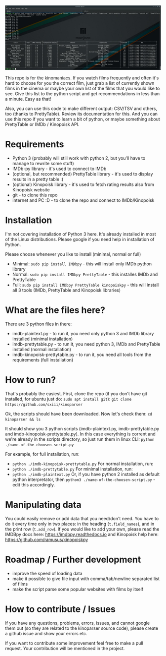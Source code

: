 ![kinoparser](kinoparser.jpg)

This repo is for the kinomaniacs. If you watch films frequently and often it's hard to choose for you the correct film, just grab a list of currently shown films in the cinema or maybe your own list of the films that you would like to see. Give this list to the python script and get recommendations in less than a minute. Easy as that!

Also, you can use this code to make different output: CSV/TSV and others, too (thanks to PrettyTable). Review its documentation for this. And you can use this repo if you want to learn a bit of python, or maybe something about PrettyTable or IMDb / Kinopoisk API.

# Requirements
* Python 3 (probably will still work with python 2, but you'll have to manage to rewrite some stuff)
* IMDb-py library - it's used to connect to IMDb
* (optional, but recommended) PrettyTable library - it's used to display results in a pretty table :)
* (optional) Kinopoisk library - it's used to fetch rating results also from Kinopoisk website
* git - to clone this repo
* internet and PC :D - to clone the repo and connect to IMDb/Kinopoisk

# Installation
I'm not covering installation of Python 3 here. It's already installed in most of the Linux distributions. Please google if you need help in installation of Python.

Please choose whenever you like to install (minimal, normal or full)
* Minimal: `sudo pip install IMDbpy` - this will install only IMDb python library
* Normal: `sudo pip install IMDbpy PrettyTable` - this installes IMDb and PrettyTable
* Full: `sudo pip install IMDbpy PrettyTable kinopoiskpy` - this will install all 3 tools (IMDb, PrettyTable and Kinopoisk libraries)

# What are the files here?
There are 3 python files in there:
* imdb-plaintext.py - to run it, you need only python 3 and IMDb library installed (minimal installation)
* imdb-prettytable.py - to run it, you need python 3, IMDb and PrettyTable installed (normal installation)
* imdb-kinopoisk-prettytable.py - to run it, you need all tools from the requirements (full installation)

# How to run?
That's probably the easiest. First, clone the repo (if you don't have git installed, for ubuntu just do: `sudo apt install git`):
`git clone https://github.com/sxiii/kinoparser`

Ok, the scripts should have been downloaded. Now let's check them:
`cd kinoparser && ls`

It should show you 3 python scripts (imdb-plaintext.py, imdb-prettytable.py and imdb-kinopoisk-prettytable.py). In this case everything is corrent and we're already in the scripts directory, so just run them in linux CLI:
`python ./name-of-the-choosen-script.py`

For example, for full installation, run:
* `python ./imdb-kinopoisk-prettytable.py`
For normal installation, run:
* `python ./imdb-prettytable.py`
For minimal installation, run:
* `python ./imdb-plaintext.py`
Or, if you have python 2 installed as default python interpretator, then
`python3 ./name-of-the-choosen-script.py` - edit this accordingly.

# Manipulating data
You could easily remove or add data that you need/don't need. You have to do it every time only in two places: in the heading (`t.field_names`), and in the print row (`t.add_row`). If you would like to add your own, please read the IMDBpy docs here: https://imdbpy.readthedocs.io and Kinopoisk help here: https://github.com/ramusus/kinopoiskpy

# Roadmap / Further development
* improve the speed of loading data
* make it possible to give file input with comma/tab/newline separated list of films
* make the script parse some popular websites with films by itself

# How to contribute / Issues
If you have any questions, problems, errors, issues, and cannot google them out (so they are related to the kinoparser source code), please create a github issue and show your errors etc.

If you want to contribute some improvement feel free to make a pull request. Your contribution will be mentioned in the project.
